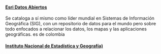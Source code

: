 #### [Esri Datos Abiertos](http://datosabiertos.esri.co)
Se cataloga a sí mismo como líder mundial en Sistemas de Información Geográfica (SIG), con un repositorio de datos para el mundo pero sobre todo enfocados a relacionar los datos, los mapas y las aplicaciones geográficas.
es de colombia 
#### [Instituto Nacional de Estadística y Geografía)](http://www.inegi.org.mx/biinegi/)

 